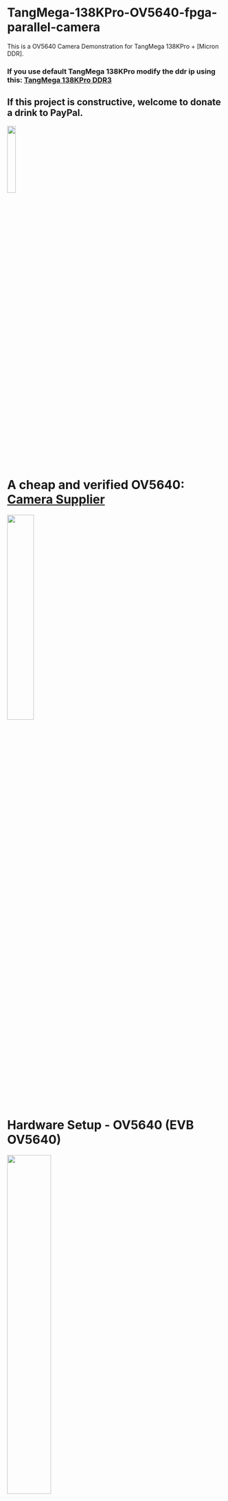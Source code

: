 # TangMega-138KPro-OV5640-fpga-parallel-camera

This is a OV5640 Camera Demonstration for TangMega 138KPro + [Micron DDR].

### If you use default TangMega 138KPro modify the ddr ip using this: [TangMega 138KPro DDR3](https://github.com/briansune/TangMega-138KPro-DDR3)

## If this project is constructive, welcome to donate a drink to PayPal.

<img src="https://github.com/briansune/FPGA-Camera-MIPI-DVP-Verilog/assets/29487339/75ccc568-4f17-48a1-b2af-20211f98896c" style="height:20%; width:20%">

# A cheap and verified OV5640: <a href="https://item.taobao.com/item.htm?_u=e10quk0k218a&id=747353997633&spm=a1z09.2.0.0.77362e8d8Nq7isa" target="_blank">Camera Supplier</a>

<img src="https://github.com/briansune/Artix-7-Parallel-OV5640/assets/29487339/e834ee1d-6a3a-48b0-9a1b-ce9001672ac4" style="height:35%; width:35%">

# Hardware Setup - OV5640 (EVB OV5640)

<img src="https://github.com/briansune/TangMega-138KPro-OV5640-HDMI/assets/29487339/9c0db40e-114a-4c0c-b2bd-d14160f4bf35" style="height:45%; width:45%">

## Preview

| Resolution | Preview |
|:---------------:|:----------------------------------------------------------------:|
| WQVGA - 480x272 | <img src="https://github.com/briansune/TangMega-138KPro-OV5640-HDMI/assets/29487339/534e66f1-ad4b-42ec-8368-83ec7aaf13c7" style="height:45%; width:45%"> |

# GOWIN EDA Resources

## General WQVGA or below resource usage:

<img src="https://github.com/briansune/TangMega-138KPro-OV5640-HDMI/assets/29487339/57350168-d48c-4a04-afd0-5829c6e6a407">
